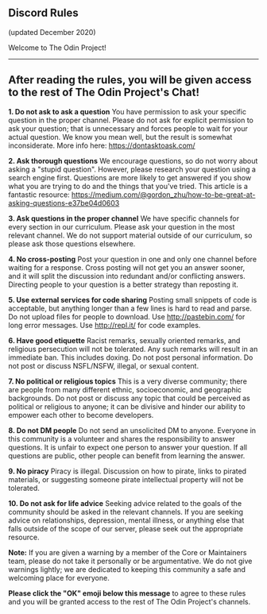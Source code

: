 ## Discord Rules 
(updated December 2020)


Welcome to The Odin Project!
 
----
After reading the rules, you will be given access to the rest of The Odin Project's Chat!
----
 
**1. Do not ask to ask a question**
You have permission to ask your specific question in the proper channel. Please do not ask for explicit permission to ask your question; that is unnecessary and forces people to wait for your actual question. We know you mean well, but the result is somewhat inconsiderate. More info here: https://dontasktoask.com/

**2. Ask thorough questions**
We encourage questions, so do not worry about asking a "stupid question". However, please research your question using a search engine first. Questions are more likely to get answered if you show what you are trying to do and the things that you've tried. This article is a fantastic resource: https://medium.com/@gordon_zhu/how-to-be-great-at-asking-questions-e37be04d0603

**3. Ask questions in the proper channel**
We have specific channels for every section in our curriculum. Please ask your question in the most relevant channel. We do not support material outside of our curriculum, so please ask those questions elsewhere.

**4. No cross-posting**
Post your question in one and only one channel before waiting for a response. Cross posting will not get you an answer sooner, and it will split the discussion into redundant and/or conflicting answers. Directing people to your question is a better strategy than reposting it.
 
**5. Use external services for code sharing**
Posting small snippets of code is acceptable, but anything longer than a few lines is hard to read and parse. Do not upload files for people to download. Use http://pastebin.com/ for long error messages. Use http://repl.it/ for code examples.
 
**6. Have good etiquette**
Racist remarks, sexually oriented remarks, and religious persecution will not be tolerated. Any such remarks will result in an immediate ban. This includes doxing. Do not post personal information. Do not post or discuss NSFL/NSFW, illegal, or sexual content.
 
**7. No political or religious topics**
This is a very diverse community; there are people from many different ethnic, socioeconomic, and geographic backgrounds. Do not post or discuss any topic that could be perceived as political or religious to anyone; it can be divisive and hinder our ability to empower each other to become developers.
 
**8. Do not DM people**
Do not send an unsolicited DM to anyone. Everyone in this community is a volunteer and shares the responsibility to answer questions. It is unfair to expect one person to answer your question. If all questions are public, other people can benefit from learning the answer.

**9. No piracy**
Piracy is illegal. Discussion on how to pirate, links to pirated materials, or suggesting someone pirate intellectual property will not be tolerated.

**10. Do not ask for life advice**
Seeking advice related to the goals of the community should be asked in the relevant channels. If you are seeking advice on relationships, depression, mental illness, or anything else that falls outside of the scope of our server, please seek out the appropriate resource.
 
**Note:** If you are given a warning by a member of the Core or Maintainers team, please do not take it personally or be argumentative. We do not give warnings lightly; we are dedicated to keeping this community a safe and welcoming place for everyone.

**Please click the "OK" emoji below this message** to agree to these rules and you will be granted access to the rest of The Odin Project's channels.
